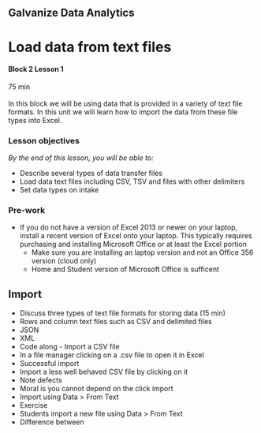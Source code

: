 ## Galvanize Data Analytics
# Load data from text files
#### Block 2 Lesson 1
75 min
<br>
<br>
In this block we will be using data that is provided in a variety of text file formats.  In this unit we will learn how to import the data from these file types into Excel.

### Lesson objectives

*By the end of this lesson, you will be able to:*
* Describe several types of data transfer files
* Load data text files including CSV, TSV and files with other delimiters
* Set data types on intake

### Pre-work
* If you do not have a version of Excel 2013 or newer on your laptop, install a recent version of Excel onto your laptop.  This typically requires purchasing and installing Microsoft Office or at least the Excel portion
  * Make sure you are installing an laptop version and not an Office 356 version (cloud only)
  * Home and Student version of Microsoft Office is sufficent

## Import 
* Discuss three types of text file formats for storing data (15 min)
 * Rows and column text files such as CSV and delimited files
 * JSON
 * XML
* Code along - Import a CSV file
 * In a file manager clicking on a .csv file to open it in Excel
  * Successful import
 * Import a less well behaved CSV file by clicking on it 
  * Note defects
   * Moral is you cannot depend on the click import
  * Import using Data > From Text
* Exercise
 * Students import a new file using Data > From Text
* Difference between 
 
 
